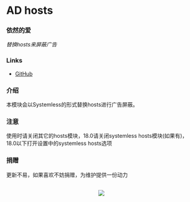 # AD hosts
### 依然的爱
*替换hosts来屏蔽广告*

### Links
* [GitHub](https://github.com/E7KMbb/AD-hosts)

### 介绍
本模块会以Systemless的形式替换hosts进行广告屏蔽。

### 注意
使用时请关闭其它的hosts模块，18.0请关闭systemless hosts模块(如果有)，18.0以下打开设置中的systemless hosts选项

### 捐赠
更新不易，如果喜欢不妨捐赠，为维护提供一份动力
<p align="center">
<b>     </b><br>
  <img src="https://github.com/E7KMbb/AD-hosts/blob/17000/common/Donation/IMG_20181116_081927.jpg">
</p>
